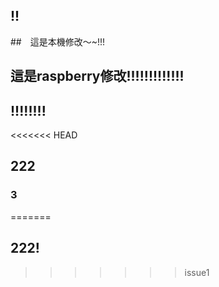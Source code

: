 ## !!
##　這是本機修改～~!!!
## 這是raspberry修改!!!!!!!!!!!!!
## !!!!!!!!
<<<<<<< HEAD
## 222
### 3
=======
## 222!
>>>>>>> issue1
